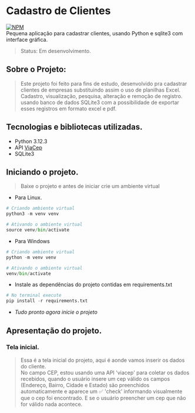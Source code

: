 # Cadastro de Clientes
[![NPM](https://img.shields.io/npm/l/react)]((https://github.com/thalesplinio/cadastroDeClientes/blob/main/LICENSE)) </br>
Pequena aplicação para cadastrar clientes, usando Python e sqlite3 com interface gráfica.
> Status: Em desenvolvimento.

## Sobre o Projeto:
>Este projeto foi feito para fins de estudo, desenvolvido pra cadastrar clientes de empresas substituindo assim o uso de planilhas Excel. </br>
>Cadastro, visualização, pesquisa, alteração e remoção de registro. </br>
>usando banco de dados SQLite3 com a possibilidade de exportar esses registros em formato excel e pdf.

## Tecnologias e bibliotecas utilizadas.
- Python 3.12.3
- API [ViaCep](https://viacep.com.br/)
- SQLite3

## Iniciando o projeto.
> Baixe o projeto e antes de iniciar crie um ambiente virtual
- Para Linux.  
~~~python
# Criando ambiente virtual
python3 -m venv venv

# Ativando o ambiente virtual
source venv/bin/activate
~~~

- Para Windows
~~~python
# Criando ambiente virtual
python -m venv venv

# Ativando o ambiente virtual
venv/bin/activate
~~~
- Instale as dependências do projeto contidas em requirements.txt
~~~python
# No terminal execute
pip install -r requirements.txt
~~~
- <em>Tudo pronto agora inicie o projeto</em>

## Apresentação do projeto.
### Tela inicial.
> Essa é a tela inicial do projeto, aqui é aonde vamos inserir os dados do cliente.  
> No campo CEP, estou usando uma API 'viacep' para coletar os dados recebidos, quando o usuário insere um cep válido os campos
> (Endereço, Bairro, Cidade e Estado) são preenchidos automaticamente e aparece um ✅ 'check' informando visualmente que o cep foi encontrado.
> E se o usuário preencher um cep que não for válido nada acontece.